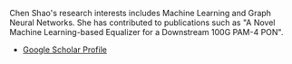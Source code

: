 Chen Shao's research interests includes Machine Learning and Graph Neural Networks. She has contributed to publications such as "A Novel Machine Learning-based Equalizer for a Downstream 100G PAM-4 PON".
- [Google Scholar Profile](https://scholar.google.com.hk/citations?user=ckPDJe0AAAAJ&hl=en)



